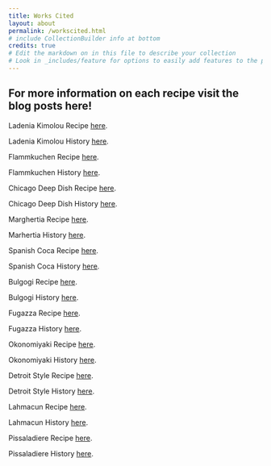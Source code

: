 ```yaml
---
title: Works Cited
layout: about
permalink: /workscited.html
# include CollectionBuilder info at bottom
credits: true
# Edit the markdown on in this file to describe your collection
# Look in _includes/feature for options to easily add features to the page
---
```



## For more information on each recipe visit the blog posts here!

Ladenia Kimolou Recipe [here](https://www.dimitrasdishes.com/ladenia-kimolou-ancient-greek-pizza/#mv-creation-665-jtr).

Ladenia Kimolou History [here](http://www.thehomepizzeria.com/history-of-pizza/).

Flammkuchen Recipe [here](https://hilarymakes.com/2011/10/11/kicking-off-my-self-taught-german-lessons-with-a-french-german-flammkuchen/).

Flammkuchen History [here](https://theculturetrip.com/europe/germany/articles/a-brief-history-of-flammkuchen-germanys-pizza/).

Chicago Deep Dish Recipe [here](https://www.delicious.com.au/recipes/deep-pan-pizza/d9f6f8de-96a3-4d63-b7d3-0f4c50324262?current_section=recipes).

Chicago Deep Dish History [here](https://www.bbc.com/travel/article/20131023-the-deep-rooted-history-of-chicagos-deep-dish-pizza).

Marghertia Recipe [here](https://www.acouplecooks.com/margherita-pizza-recipe/).

Marhertia History [here](https://web.archive.org/web/20121219074528/http://www.tobetravelagent.com/history-of-pizza-margherita-recipe/).

Spanish Coca Recipe [here](https://spanishsabores.com/catalan-coca-recipe-delicious-homemade-flatbread/").

Spanish Coca History [here](https://theculturetrip.com/europe/spain/articles/everything-you-need-to-know-about-the-catalan-coca/).

Bulgogi Recipe [here](https://mykoreankitchen.com/bulgogi-pizza/).

Bulgogi History [here](https://thepizzaheaven.com/all-about-korean-pizza/).

Fugazza Recipe [here](https://www.thespruceeats.com/fugazza-argentinian-style-focaccia-3029456).

Fugazza History [here](https://multiculturalcookingnetwork.wordpress.com/2020/10/29/about-fugazza-con-queso/).

Okonomiyaki Recipe [here](https://thejapantry.com/okonomiyaki/).

Okonomiyaki History [here](https://foodicles.com/okonomiyaki-history/).

Detroit Style Recipe [here](https://www.seriouseats.com/detroit-style-pizza-recipe).

Detroit Style History [here](https://www.michigan.org/article/trip-idea/history-of-detroit-style-pizza-where-to-find-it).

Lahmacun Recipe [here](https://www.themediterraneandish.com/easy-turkish-lahmacun-recipe/).

Lahmacun History [here](https://www.dishesorigins.com/lahmacun/).

Pissaladiere Recipe [here](https://www.epicurious.com/recipes/food/views/pissaladiere-105654).

Pissaladiere History [here](https://www.196flavors.com/france-pissaladiere/).
